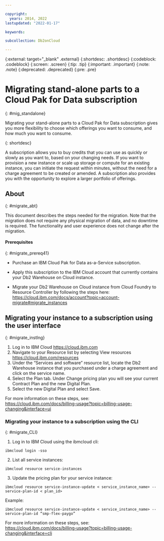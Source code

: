 ```yaml
---

copyright:
  years: 2014, 2022
lastupdated: "2022-01-17"

keywords:

subcollection: Db2onCloud

---
```


<!-- Attribute definitions --> 
{:external: target="_blank" .external}
{:shortdesc: .shortdesc}
{:codeblock: .codeblock}
{:screen: .screen}
{:tip: .tip}
{:important: .important}
{:note: .note}
{:deprecated: .deprecated}
{:pre: .pre}

# Migrating stand-alone parts to a Cloud Pak for Data subscription
{: #mig_standalone}

Migrating your stand-alone parts to a Cloud Pak for Data subscription gives you more flexibility to choose which offerings you want to consume, and how much you want to consume. 

{: shortdesc}

A subscription allows you to buy credits that you can use as quickly or slowly as you want to, based on your changing needs.  If you want to provision a new instance or scale up storage or compute for an existing instance, you can initiate the request within minutes, without the need for a charge agreement to be created or amended. A subscription also provides you with the opportunity to explore a larger portfolio of offerings.



## About
{: #migrate_abt}

This document describes the steps needed for the migration.  Note that the migration does not require any physical migration of data, and no downtime is required.  The functionality and user experience does not change after the migration.

#### Prerequisites
{: #migrate_prereq41}

- Purchase an IBM Cloud Pak for Data as-a-Service subscription.

- Apply this subscription to the IBM Cloud account that currently contains your Db2 Warehouse on Cloud instance.

- Migrate your Db2 Warehouse on Cloud instance from Cloud Foundry to Resource Controller by following the steps here: https://cloud.ibm.com/docs/account?topic=account-migrate#migrate_instances



## Migrating your instance to a subscription using the user interface
{: #migrate_instlng}

1)	Log in to IBM Cloud https://cloud.ibm.com
2)	Navigate to your Resource list by selecting View resources https://cloud.ibm.com/resources
3)	Under the “Services and software” resource list, locate the Db2 Warehouse instance that you purchased under a charge agreement and click on the service name.
4)	Select the Plan tab. Under Change pricing plan you will see your current Contract Plan and the new Digital Plan.
5)	Select the new Digital Plan and select Save.

For more information on these steps, see:
https://cloud.ibm.com/docs/billing-usage?topic=billing-usage-changing&interface=ui



### Migrating your instance to a subscription using the CLI
{: #migrate_CLI}

1)	Log in to IBM Cloud using the ibmcloud cli:

  `ibmcloud login -sso` 


2)	List all service instances:

  `ibmcloud resource service-instances` 


3)	Update the pricing plan for your service instance:

  `ibmcloud resource service-instance-update < service_instance_name> --service-plan-id < plan_id>` 

Example:

  `ibmcloud resource service-instance-update < service_instance_name> --service-plan-id “smp-flex-paygo”` 



For more information on these steps, see:
https://cloud.ibm.com/docs/billing-usage?topic=billing-usage-changing&interface=cli




